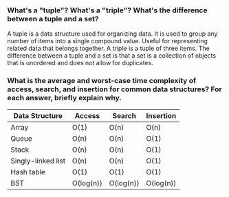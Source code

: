 ### What's a "tuple"? What's a "triple"? What's the difference between a tuple and a set?
A tuple is a data structure used for organizing data. It is used to group any number of items into a single compound value. Useful for representing related data that belongs together.
A triple is a tuple of three items. The difference between a tuple and a set is that a set is a collection of objects that is unordered and does not allow for duplicates.

### What is the average and worst-case time complexity of access, search, and insertion for common data structures? For each answer, briefly explain why.
| Data Structure | Access | Search | Insertion
|---|---|---|---|
Array | O(1) | O(n) | O(n)
Queue | O(n) | O(n) | O(1)
Stack | O(n) | O(n) | O(1)
Singly-linked list | O(n) | O(n) | O(1)
Hash table | O(1) | O(1) | O(1)
BST | O(log(n)) | O(log(n)) | O(log(n))

